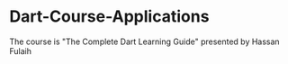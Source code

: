 # Dart-Course-Applications
The course is "The Complete Dart Learning Guide" presented by Hassan Fulaih
